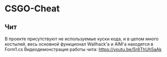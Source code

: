 # CSGO-Cheat

## Чит

В проекте присутствуют не используемые куски кода, и в целом много костылей, весь основной функционал Wallhack'a и AIM'a находятся в Form1.cs
Видеодемонстрация работы чита:
https://youtu.be/5r8ThUh5aAk


